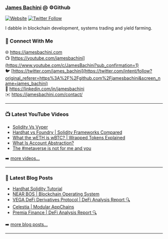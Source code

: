 ### [James Bachini][website] @ ⚙️Github

[![Website](https://img.shields.io/website?label=jamesbachini.com&style=for-the-badge&url=https%3A%2F%2Fjamesbachini.com)](https://jamesbachini.com)
[![Twitter Follow](https://img.shields.io/twitter/follow/james_bachini?color=1DA1F2&logo=twitter&style=for-the-badge)](https://twitter.com/intent/follow?original_referer=https%3A%2F%2Fgithub.com%2Fjamesbachini&screen_name=jamesbachini)

I dabble in blockchain development, systems trading and yield farming.

### 👋 Connect With Me

🌐 https://jamesbachini.com
<br />
📺 [https://youtube.com/jamesbachini](https://www.youtube.com/c/JamesBachini?sub_confirmation=1)
<br />
🐦 [https://twitter.com/james_bachini](https://twitter.com/intent/follow?original_referer=https%3A%2F%2Fgithub.com%2Fjamesbachini&screen_name=james_bachini)
<br />
👔 https://linkedin.com/in/jamesbachini
<br />
✉️ https://jamesbachini.com/contact/

---

### 📺 Latest YouTube Videos

<!-- YOUTUBE:START -->
- [Solidity Vs Vyper](https://www.youtube.com/watch?v=FEs5qDR1Y-0)
- [Hardhat vs Foundry | Solidity Frameworks Compared](https://www.youtube.com/watch?v=rai7CqGd-Tk)
- [What the wETH is wBTC? | Wrapped Tokens Explained](https://www.youtube.com/watch?v=80ccj5idWNY)
- [What Is Account Abstraction?](https://www.youtube.com/watch?v=R4YkVlEqCn8)
- [The #metaverse is not for me and you](https://www.youtube.com/watch?v=X38hwhhr15I)
<!-- YOUTUBE:END -->

➡️ [more videos...](https://youtube.com/jamesbachini)

---

### 📝 Latest Blog Posts

<!-- BLOG-POST-LIST:START -->
- [Hardhat Solidity Tutorial](https://jamesbachini.com/hardhat-solidity-tutorial/)
- [NEAR BOS | Blockchain Operating System](https://jamesbachini.com/near-bos-blockchain-operating-system/)
- [VEGA DeFi Derivatives Protocol | DeFi Analysis Report 🔍](https://jamesbachini.com/vega/)
- [Celestia | Modular AppChains](https://jamesbachini.com/celestia/)
- [Premia Finance | DeFi Analysis Report 🔍](https://jamesbachini.com/premia-finance/)
<!-- BLOG-POST-LIST:END -->

➡️ [more blog posts...](https://jamesbachini.com)

---

[website]: https://jamesbachini.com
[twitter]: https://twitter.com/james_bachini
[youtube]: https://youtube.com/jamesbachini
[linkedin]: https://linkedin.com/in/jamesbachini
